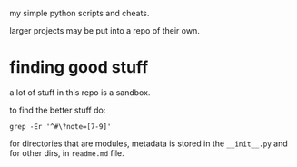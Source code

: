 my simple python scripts and cheats.

larger projects may be put into a repo of their own.

# finding good stuff

a lot of stuff in this repo is a sandbox.

to find the better stuff do:
    
    grep -Er '^#\?note=[7-9]'

for directories that are modules, metadata is stored in the `__init__.py`
and for other dirs, in `readme.md` file.
